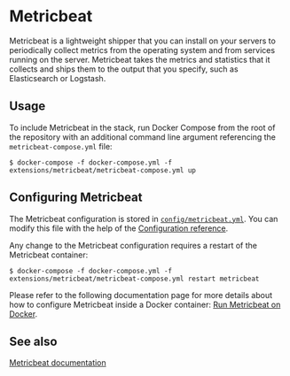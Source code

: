 # Metricbeat

Metricbeat is a lightweight shipper that you can install on your servers to periodically collect metrics from the
operating system and from services running on the server. Metricbeat takes the metrics and statistics that it collects
and ships them to the output that you specify, such as Elasticsearch or Logstash.

## Usage

To include Metricbeat in the stack, run Docker Compose from the root of the repository with an additional command line
argument referencing the `metricbeat-compose.yml` file:

```console
$ docker-compose -f docker-compose.yml -f extensions/metricbeat/metricbeat-compose.yml up
```

## Configuring Metricbeat

The Metricbeat configuration is stored in [`config/metricbeat.yml`](./config/metricbeat.yml). You can modify this file
with the help of the [Configuration reference][metricbeat-config].

Any change to the Metricbeat configuration requires a restart of the Metricbeat container:

```console
$ docker-compose -f docker-compose.yml -f extensions/metricbeat/metricbeat-compose.yml restart metricbeat
```

Please refer to the following documentation page for more details about how to configure Metricbeat inside a
Docker container: [Run Metricbeat on Docker][metricbeat-docker].

## See also

[Metricbeat documentation][metricbeat-doc]

[metricbeat-config]: https://www.elastic.co/guide/en/beats/metricbeat/7.14/metricbeat-reference-yml.html
[metricbeat-docker]: https://www.elastic.co/guide/en/beats/metricbeat/7.14/running-on-docker.html
[metricbeat-doc]: https://www.elastic.co/guide/en/beats/metricbeat/7.14/index.html
